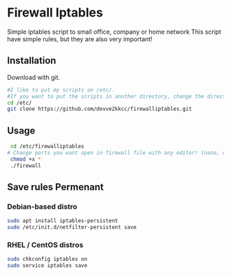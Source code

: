 # Firewall Iptables
Simple iptables script to small office, company or home network
This script have simple rules, but they are also very important!

## Installation
Download with git.
```bash
#I like to put my scripts on /etc/.
#If you want to put the scripts in another directory, change the directory in the firewall-restart file
cd /etc/
git clone https://github.com/devve2kkcc/firewalliptables.git
```
## Usage
```bash
 cd /etc/firewalliptables
# Change ports you want open in firewall file with any editor! (nano, vi, vim)
 chmod +x *
 ./firewall
```

## Save rules Permenant
### Debian-based distro
```bash
sudo apt install iptables-persistent
sudo /etc/init.d/netfilter-persistent save
```
### RHEL / CentOS distros
```bash
sudo chkconfig iptables on
sudo service iptables save
```
